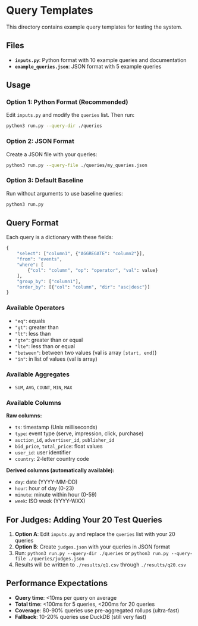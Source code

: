 # Query Templates

This directory contains example query templates for testing the system.

## Files

- **`inputs.py`**: Python format with 10 example queries and documentation
- **`example_queries.json`**: JSON format with 5 example queries

## Usage

### Option 1: Python Format (Recommended)

Edit `inputs.py` and modify the `queries` list. Then run:

```bash
python3 run.py --query-dir ./queries
```

### Option 2: JSON Format

Create a JSON file with your queries:

```bash
python3 run.py --query-file ./queries/my_queries.json
```

### Option 3: Default Baseline

Run without arguments to use baseline queries:

```bash
python3 run.py
```

## Query Format

Each query is a dictionary with these fields:

```python
{
    "select": ["column1", {"AGGREGATE": "column2"}],
    "from": "events",
    "where": [
        {"col": "column", "op": "operator", "val": value}
    ],
    "group_by": ["column1"],
    "order_by": [{"col": "column", "dir": "asc|desc"}]
}
```

### Available Operators

- `"eq"`: equals
- `"gt"`: greater than
- `"lt"`: less than
- `"gte"`: greater than or equal
- `"lte"`: less than or equal
- `"between"`: between two values (val is array `[start, end]`)
- `"in"`: in list of values (val is array)

### Available Aggregates

- `SUM`, `AVG`, `COUNT`, `MIN`, `MAX`

### Available Columns

**Raw columns:**
- `ts`: timestamp (Unix milliseconds)
- `type`: event type (serve, impression, click, purchase)
- `auction_id`, `advertiser_id`, `publisher_id`
- `bid_price`, `total_price`: float values
- `user_id`: user identifier
- `country`: 2-letter country code

**Derived columns (automatically available):**
- `day`: date (YYYY-MM-DD)
- `hour`: hour of day (0-23)
- `minute`: minute within hour (0-59)
- `week`: ISO week (YYYY-WXX)

## For Judges: Adding Your 20 Test Queries

1. **Option A**: Edit `inputs.py` and replace the `queries` list with your 20 queries
2. **Option B**: Create `judges.json` with your queries in JSON format
3. Run: `python3 run.py --query-dir ./queries` or `python3 run.py --query-file ./queries/judges.json`
4. Results will be written to `./results/q1.csv` through `./results/q20.csv`

## Performance Expectations

- **Query time**: <10ms per query on average
- **Total time**: <100ms for 5 queries, <200ms for 20 queries
- **Coverage**: 80-90% queries use pre-aggregated rollups (ultra-fast)
- **Fallback**: 10-20% queries use DuckDB (still very fast)
